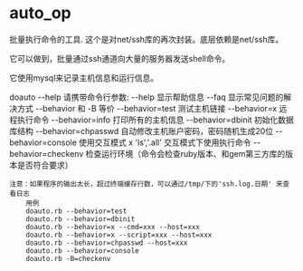 # auto_op
批量执行命令的工具.
这个是对net/ssh库的再次封装。底层依赖是net/ssh库。

它可以做到，批量通过ssh通道向大量的服务器发送shell命令。

它使用mysql来记录主机信息和运行信息。


doauto --help
请携带命令行参数:
		--help       显示帮助信息
		--faq        显示常见问题的解决方式
		--behavior 和 -B 等价
		--behavior=test 测试主机链接
		--behavior=x   远程执行命令
		--behavior=info       打印所有的主机信息
		--behavior=dbinit       初始化数据库结构
		--behavior=chpasswd     自动修改主机账户密码，密码随机生成20位
		--behavior=console      使用交互模式
			x 'ls','.all'   交互模式下使用执行命令
		--behavior=checkenv 检查运行环境（命令会检查ruby版本、和gem第三方库的版本是否符合要求）

	注意：如果程序的输出太长，超过终端缓存行数，可以通过/tmp/下的'ssh.log.日期' 来查看日志
		用例
		doauto.rb --behavior=test 
		doauto.rb --behavior=dbinit
		doauto.rb --behavior=x --cmd=xxx --host=xxx
		doauto.rb --behavior=x --script=xxx --host=xxx
		doauto.rb --behavior=chpasswd --host=xxx
		doauto.rb --behavior=console
		doauto.rb -B=checkenv
